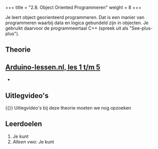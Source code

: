 +++
title = "2.8. Object Oriented Programmeren"
weight = 8
+++

Je leert object georienteerd programmeren. Dat is een manier van programmeren waarbij data en logica gebundeld zijn in objecten. Je gebruikt daarvoor de programmeertaal C++ (spreek uit als "See-plus-plus").
<!--more-->

## Theorie
[Arduino-lessen.nl, les 1 t/m 5](https://arduino-lessen.nl)
- 
-

## Uitlegvideo's
{{<youtube id="">}}
Uitlegvideo's bij deze theorie moeten we nog opzoeken

## Leerdoelen
1.	Je kunt 
16.	<em>Alleen vwo:</em> Je kunt 
